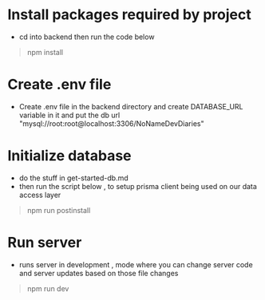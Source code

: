 # Install packages required by project
- cd into backend then run the code below
> npm install

# Create .env file 
- Create .env file in the backend directory and create DATABASE_URL variable in it and put the db url "mysql://root:root@localhost:3306/NoNameDevDiaries"

# Initialize database
- do the stuff in get-started-db.md
- then run the script below , to setup prisma client being used on our data access layer
> npm run postinstall

# Run server
- runs server in development , mode where you can change server code and server updates based on those file changes
> npm run dev
